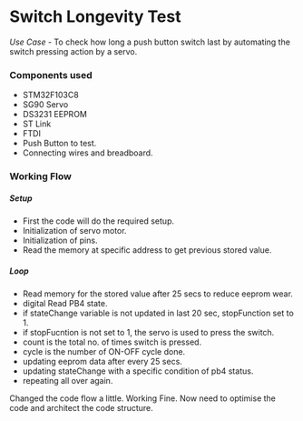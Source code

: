 # Switch Longevity Test

_*Use Case*_ - To check how long a push button switch last by automating the switch pressing action by a servo.

### Components used 
  - STM32F103C8
  - SG90 Servo
  - DS3231 EEPROM
  - ST Link
  - FTDI 
  - Push Button to test.
  - Connecting wires and breadboard.


### Working Flow

##### Setup 
  - First the code will do the required setup. 
  - Initialization of servo motor.
  - Initialization of pins.
  - Read the memory at specific address to get previous stored value.

##### Loop
  - Read memory for the stored value after 25 secs to reduce eeprom wear.
  - digital Read PB4 state.
  - if stateChange variable is not updated in last 20 sec, stopFunction set to 1.
  - if stopFucntion is not set to 1, the servo is used to press the switch.
  - count is the total no. of times switch is pressed.
  - cycle is the number of ON-OFF cycle done.
  - updating eeprom data after every 25 secs.
  - updating stateChange with a specific condition of pb4 status.
  - repeating all over again.


Changed the code flow a little. Working Fine. Now need to optimise the code and architect the code structure.



